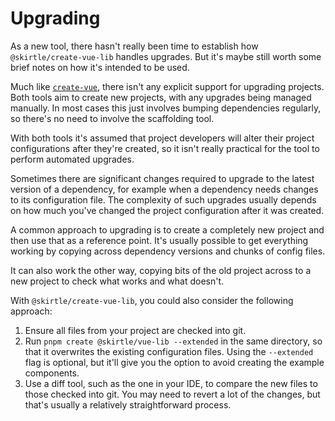 # Upgrading

As a new tool, there hasn't really been time to establish how `@skirtle/create-vue-lib` handles upgrades. But it's maybe still worth some brief notes on how it's intended to be used.

Much like [`create-vue`](https://github.com/vuejs/create-vue), there isn't any explicit support for upgrading projects. Both tools aim to create new projects, with any upgrades being managed manually. In most cases this just involves bumping dependencies regularly, so there's no need to involve the scaffolding tool.

With both tools it's assumed that project developers will alter their project configurations after they're created, so it isn't really practical for the tool to perform automated upgrades.

Sometimes there are significant changes required to upgrade to the latest version of a dependency, for example when a dependency needs changes to its configuration file. The complexity of such upgrades usually depends on how much you've changed the project configuration after it was created.

A common approach to upgrading is to create a completely new project and then use that as a reference point. It's usually possible to get everything working by copying across dependency versions and chunks of config files.

It can also work the other way, copying bits of the old project across to a new project to check what works and what doesn't.

With `@skirtle/create-vue-lib`, you could also consider the following approach:

1. Ensure all files from your project are checked into git.
2. Run `pnpm create @skirtle/vue-lib --extended` in the same directory, so that it overwrites the existing configuration files. Using the `--extended` flag is optional, but it'll give you the option to avoid creating the example components.
3. Use a diff tool, such as the one in your IDE, to compare the new files to those checked into git. You may need to revert a lot of the changes, but that's usually a relatively straightforward process.
